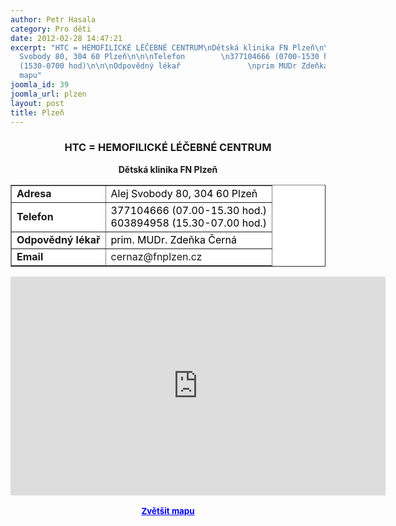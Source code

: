 ```yaml
---
author: Petr Hasala
category: Pro děti
date: 2012-02-28 14:47:21
excerpt: "HTC = HEMOFILICKÉ LÉČEBNÉ CENTRUM\nDětská klinika FN Plzeň\n\n\n\nAdresa\nAlej
  Svobody 80, 304 60 Plzeň\n\n\nTelefon        \n377104666 (0700-1530 hod)603894958
  (1530-0700 hod)\n\n\nOdpovědný lékař               \nprim MUDr Zdeňka Černá\n\n\nEmail\ncernaz@fnplzencz\n\n\n\n \nZvětšit
  mapu"
joomla_id: 39
joomla_url: plzen
layout: post
title: Plzeň
---
```


<h3 style="text-align: center;">
 <strong>
  <strong>
   <strong>
    <strong>
     <strong>
      <strong>
       <strong>
        <strong>
         HTC = HEMOFILICKÉ LÉČEBNÉ CENTRUM
        </strong>
       </strong>
      </strong>
     </strong>
    </strong>
   </strong>
  </strong>
 </strong>
</h3>
<p style="text-align: center;">
 <strong>
  Dětská klinika FN Plzeň
 </strong>
</p>
<table align="center" border="1" style="background-color: #ffffff;">
 <tbody>
  <tr>
   <td>
    <strong>
     Adresa
    </strong>
   </td>
   <td>
    <span style="color: #000000;">
     Alej Svobody 80, 304 60 Plzeň
    </span>
   </td>
  </tr>
  <tr>
   <td>
    <strong>
     Telefon
    </strong>
   </td>
   <td>
    <span style="color: #000000;">
     377104666 (07.00-15.30 hod.)
    </span>
    <br/>
    <span style="color: #000000;">
     603894958 (15.30-07.00 hod.)
    </span>
   </td>
  </tr>
  <tr>
   <td>
    <strong>
     Odpovědný lékař
     <br/>
    </strong>
   </td>
   <td>
    <span style="color: #000000;">
     prim. MUDr. Zdeňka Černá
    </span>
   </td>
  </tr>
  <tr>
   <td>
    <strong>
     Email
    </strong>
   </td>
   <td>
    cernaz@fnplzen.cz
   </td>
  </tr>
 </tbody>
</table>
<p style="text-align: center;">
</p>
<p style="text-align: center;">
 <iframe frameborder="0" height="350" marginheight="0" marginwidth="0" scrolling="no" src="http://maps.google.cz/maps?hl=cs&amp;q=Alej+Svobody+80,+304+60+Plze%C5%88&amp;ie=UTF8&amp;sqi=2&amp;hq=&amp;hnear=Alej+Svobody+923%2F80,+323+00+Plze%C5%88-Severn%C3%AD+P%C5%99edm%C4%9Bst%C3%AD&amp;t=h&amp;brcurrent=5,0,0&amp;ll=49.762306,13.380232&amp;spn=0.019405,0.051498&amp;z=14&amp;iwloc=A&amp;output=embed" style="display: block; margin-left: auto; margin-right: auto;" width="600">
 </iframe>
 <br/>
 <strong>
  <span style="font-size: medium;">
   <small>
    <a href="http://maps.google.cz/maps?hl=cs&amp;q=Alej+Svobody+80,+304+60+Plze%C5%88&amp;ie=UTF8&amp;sqi=2&amp;hq=&amp;hnear=Alej+Svobody+923%2F80,+323+00+Plze%C5%88-Severn%C3%AD+P%C5%99edm%C4%9Bst%C3%AD&amp;t=h&amp;brcurrent=5,0,0&amp;ll=49.762306,13.380232&amp;spn=0.019405,0.051498&amp;z=14&amp;iwloc=A&amp;source=embed" style="color: #0000ff; text-align: left;">
     Zvětšit mapu
    </a>
   </small>
  </span>
 </strong>
</p>